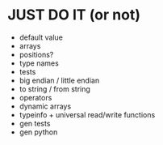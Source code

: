 # JUST DO IT (or not)
* default value
* arrays
* positions?
* type names
* tests
* big endian / little endian
* to string / from string
* operators
* dynamic arrays
* typeinfo + universal read/write functions
* gen tests
* gen python 